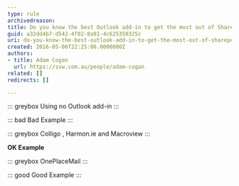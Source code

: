 ```yaml
---
type: rule
archivedreason: 
title: Do you know the best Outlook add-in to get the most out of SharePoint?
guid: a32dd4b7-d542-4f02-8a91-4c625350325c
uri: do-you-know-the-best-outlook-add-in-to-get-the-most-out-of-sharepoint
created: 2016-05-06T22:25:06.0000000Z
authors:
- title: Adam Cogan
  url: https://ssw.com.au/people/adam-cogan
related: []
redirects: []

---
```


::: greybox
Using no Outlook add-in
:::



::: bad
Bad Example
:::



::: greybox
Colligo , Harmon.ie and Macroview
:::



 **OK Example** 

::: greybox
OnePlaceMail
:::



::: good
Good Example
:::


<!--endintro-->

